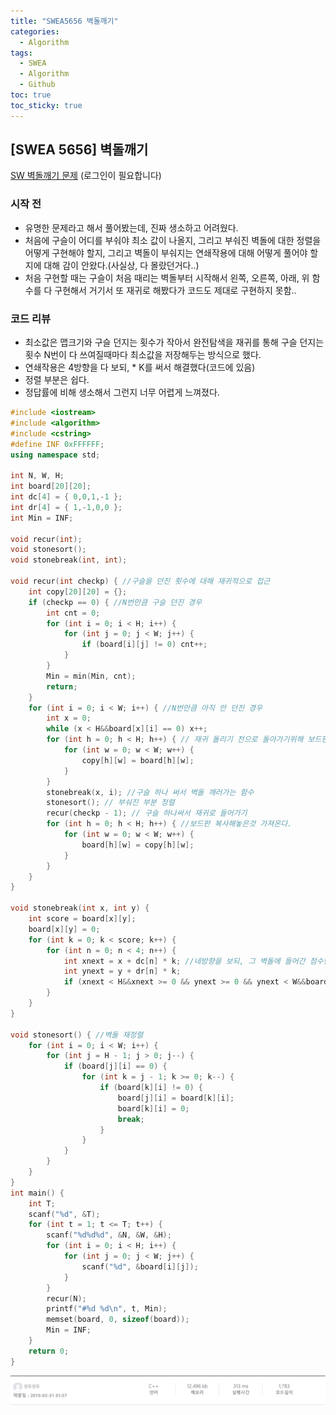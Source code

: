 ```yaml
---
title: "SWEA5656 벽돌깨기"
categories:
  - Algorithm
tags:
  - SWEA
  - Algorithm
  - Github
toc: true
toc_sticky: true
---
```


## [SWEA 5656] 벽돌깨기

[SW 벽돌깨기 문제](https://www.swexpertacademy.com/main/code/problem/problemDetail.do?contestProbId=AWXRQm6qfL0DFAUo) (로그인이 필요합니다)

### 시작 전
* 유명한 문제라고 해서 풀어봤는데, 진짜 생소하고 어려웠다.
* 처음에 구슬이 어디를 부숴야 최소 값이 나올지, 그리고 부숴진 벽돌에 대한 정렬을 어떻게 구현해야 할지, 그리고 벽돌이 부숴지는 연쇄작용에 대해 어떻게 풀어야 할지에 대해 감이 안왔다.(사실상, 다 몰랐던거다..)
* 처음 구현할 때는 구슬이 처음 때리는 벽돌부터 시작해서 왼쪽, 오른쪽, 아래, 위 함수를 다 구현해서 거기서 또 재귀로 해봤다가 코드도 제대로 구현하지 못함..

### 코드 리뷰
* 최소값은 맵크기와 구슬 던지는 횟수가 작아서 완전탐색을 재귀를 통해 구슬 던지는 횟수 N번이 다 쓰여질때마다 최소값을 저장해두는 방식으로 했다.
* 연쇄작용은 4방향을 다 보되, * K를 써서 해결했다(코드에 있음)
* 정렬 부분은 쉽다.
* 정답률에 비해 생소해서 그런지 너무 어렵게 느껴졌다.  



``` cpp
#include <iostream>
#include <algorithm>
#include <cstring>
#define INF 0xFFFFFF;
using namespace std;

int N, W, H;
int board[20][20];
int dc[4] = { 0,0,1,-1 };
int dr[4] = { 1,-1,0,0 };
int Min = INF;

void recur(int);
void stonesort();
void stonebreak(int, int);

void recur(int checkp) { //구슬을 던진 횟수에 대해 재귀적으로 접근
	int copy[20][20] = {};
	if (checkp == 0) { //N번만큼 구슬 던진 경우
		int cnt = 0;
		for (int i = 0; i < H; i++) {
			for (int j = 0; j < W; j++) {
				if (board[i][j] != 0) cnt++;
			}
		}
		Min = min(Min, cnt);
		return;
	}
	for (int i = 0; i < W; i++) { //N번만큼 아직 안 던진 경우
		int x = 0;
		while (x < H&&board[x][i] == 0) x++;
		for (int h = 0; h < H; h++) { // 재귀 돌리기 전으로 돌아가기위해 보드판 복사해놓기!
			for (int w = 0; w < W; w++) {
				copy[h][w] = board[h][w];
			}
		}
		stonebreak(x, i); //구슬 하나 써서 벽돌 깨러가는 함수
		stonesort(); // 부숴진 부분 정렬
		recur(checkp - 1); // 구슬 하나써서 재귀로 들어가기
		for (int h = 0; h < H; h++) { //보드판 복사해놓은것 가져온다.
			for (int w = 0; w < W; w++) {
				board[h][w] = copy[h][w];
			}
		}
	}
}

void stonebreak(int x, int y) {
	int score = board[x][y];
	board[x][y] = 0;
	for (int k = 0; k < score; k++) {
		for (int n = 0; n < 4; n++) {
			int xnext = x + dc[n] * k; //네방향을 보되, 그 벽돌에 들어간 점수만큼 보기위해
			int ynext = y + dr[n] * k;
			if (xnext < H&&xnext >= 0 && ynext >= 0 && ynext < W&&board[xnext][ynext] != 0) stonebreak(xnext, ynext);
		}
	}
}

void stonesort() { //벽돌 재정렬
	for (int i = 0; i < W; i++) {
		for (int j = H - 1; j > 0; j--) {
			if (board[j][i] == 0) {
				for (int k = j - 1; k >= 0; k--) {
					if (board[k][i] != 0) {
						board[j][i] = board[k][i];
						board[k][i] = 0;
						break;
					}
				}
			}
		}
	}
}
int main() {
	int T;
	scanf("%d", &T);
	for (int t = 1; t <= T; t++) {
		scanf("%d%d%d", &N, &W, &H);
		for (int i = 0; i < H; i++) {
			for (int j = 0; j < W; j++) {
				scanf("%d", &board[i][j]);
			}
		}
		recur(N);
		printf("#%d %d\n", t, Min);
		memset(board, 0, sizeof(board));
		Min = INF;
	}
	return 0;
}

```
![](/assets/img/Algorithm/SW5656.png)
